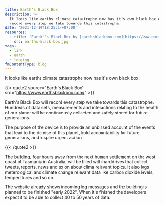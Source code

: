 ```yaml
---
title: Earth's Black Box
description: >-
  It looks like earths climate catastrophe now has it's own black box which will
  record every step we take towards this catastrophe.
date: '2021-12-10T18:25:14+07:00'
resources:
  - title: 'Earth''s Black Box by [earthsblackbox.com](https://www.earthsblackbox.com/)'
    src: earths-black-box.jpg
tags:
  - link
  - earth
  - logging
fmContentType: blog
---
```


It looks like earths climate catastrophe now has it's own black box.

{{< quote2 source="Earth's Black Box" src="<https://www.earthsblackbox.com/>" >}}

Earth's Black Box will record every step we take towards this catastrophe. Hundreds of data sets, measurements and interactions relating to the health of our planet will be continuously collected and safely stored for future generations.

The purpose of the device is to provide an unbiased account of the events that lead to the demise of this planet, hold accountability for future generations, and inspire urgent action.

{{< /quote2 >}}

The building, four hours away from the next human settlement on the west coast of Tasmania in Australia, will be filled with harddrives that collect tweets, reports, news and so on about clima relevant topics. It also logs meterological and climate change relevant data like carbon dioxide levels, temperatures and so on.

The website already shows incoming log messages and the building is planned to be finished "early 2022". When it's finished the developers expect it to be able to collect 40 to 50 years of data.
